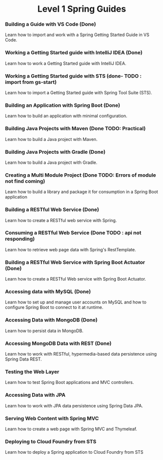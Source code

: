 <h1 style="text-align:center">Level 1 Spring Guides</h1>

### Building a Guide with VS Code (Done)
Learn how to import and work with a Spring Getting Started Guide in VS Code.

### Working a Getting Started guide with IntelliJ IDEA (Done)
Learn how to work a Getting Started guide with IntelliJ IDEA.

### Working a Getting Started guide with STS (done- TODO : import from gs-start)
Learn how to import a Getting Started guide with Spring Tool Suite (STS).

### Building an Application with Spring Boot (Done)
Learn how to build an application with minimal configuration.

### Building Java Projects with Maven (Done TODO: Practical)
Learn how to build a Java project with Maven.

### Building Java Projects with Gradle (Done)
Learn how to build a Java project with Gradle.

### Creating a Multi Module Project (Done TODO: Errors of module not find coming)
Learn how to build a library and package it for consumption in a Spring Boot application

### Building a RESTful Web Service (Done)
Learn how to create a RESTful web service with Spring.

### Consuming a RESTful Web Service (Done TODO : api not responding)
Learn how to retrieve web page data with Spring's RestTemplate.

### Building a RESTful Web Service with Spring Boot Actuator (Done)
Learn how to create a RESTful Web service with Spring Boot Actuator.

### Accessing data with MySQL (Done)
Learn how to set up and manage user accounts on MySQL and how to configure Spring Boot to connect to it at runtime.

### Accessing Data with MongoDB  (Done)
Learn how to persist data in MongoDB.

### Accessing MongoDB Data with REST (Done)
Learn how to work with RESTful, hypermedia-based data persistence using Spring Data REST.

### Testing the Web Layer
Learn how to test Spring Boot applications and MVC controllers.

### Accessing Data with JPA
Learn how to work with JPA data persistence using Spring Data JPA.

### Serving Web Content with Spring MVC
Learn how to create a web page with Spring MVC and Thymeleaf.

### Deploying to Cloud Foundry from STS
Learn how to deploy a Spring application to Cloud Foundry from STS
